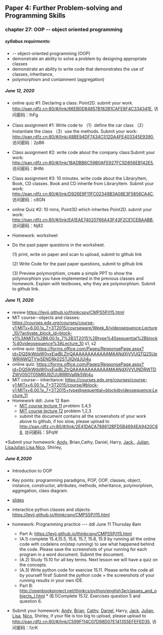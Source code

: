 ## Paper 4: Further Problem-solving and Programming Skills
### chapter 27: OOP -- object oriented programming
##### syllabus requirments: 
* -- object-oriented programming (OOP)
* demonstrate an ability to solve a problem by designing appropriate classes
* demonstrate an ability to write code that demonstrates the use of classes, inheritance,
* polymorphism and containment (aggregation)
##### June 12, 2020
* online quiz #1: Declaring a class: Point2D. submit your work. http://pan.rdfz.cn:80/#/link/66EB0D84857B182B1CAFE8F4C334341E, 访问密码：IhFg 
* Class assignment #1: Write code to （1）define the car class （2）Instantiate the class  （3）use the methods. Submit your work: http://pan.rdfz.cn:80/#/link/48BE94DF7434C512DA4FE403345E9390, 访问密码：2pB6
* Class assignment #2: write code about the company class:Submit your work: http://pan.rdfz.cn:80/#/link/18ADBB6C59B0AFE927FC5D856EB142E5, 访问密码：8HNi
* Class assignment #3: 10 minutes. write code about the LibraryItem, Book, CD classes. Book and CD inherite from LibraryItem. Submit your work: http://pan.rdfz.cn:80/#/link/D926E9F11FC02349B3A08E3F5856CA4C, 访问密码：c8GN
* online Quiz #2: 10 mins, Point3D which inherites Point2D. submit your work: http://pan.rdfz.cn:80/#/link/EA1EAE74020766A43F43F2CE1CEBAABB, 访问密码：Nj82

* Homework: worksheet 
 * Do the past paper questions in the worksheet.  
   
    (1) print, write on paper and scan to upload, submit to github link

    (2) Write Code for the past paper questions, submit to github link

    (3) Preview polymorphism, create a simple PPT to show the polymorphism you have implemented in the previous classes and homework. Explain with textboxes, why they are polymorphism. Submit to github link.





##### June 11, 2020
* review https://levjj.github.io/thinkcspy/CMPS5P/l15.html 
* MIT course--objects and classes: https://courses.edx.org/courses/course-v1:MITx+6.00.1x_7+3T2015/courseware/Week_6/videosequence:Lecture_10/?activate_block_id=block-v1%3AMITx%2B6.00.1x_7%2B3T2015%2Btype%40sequential%2Bblock%40videosequence%3ALecture_10  s1, s2
* online quiz: https://forms.office.com/Pages/ResponsePage.aspx?id=DQSIkWdsW0yxEjajBLZtrQAAAAAAAAAAAAMAANdXjVVUQTQ2SUpWRjNWQTYwSENDRk02STJIQVdJUi4u 
* online quiz: https://forms.office.com/Pages/ResponsePage.aspx?id=DQSIkWdsW0yxEjajBLZtrQAAAAAAAAAAAAMAANdXjVVUNDRWTDZWV05OT05MRU9ZUURRRlVaRlk5Wi4u 
* MIT course-- inheritance: https://courses.edx.org/courses/course-v1:MITx+6.00.1x_7+3T2015/course/#block-v1:MITx+6.00.1x_7+3T2015+type@sequential+block@videosequence:Lecture_11 
* Homework ddl: June 12 8am
  * [MIT course lecture 11](https://courses.edx.org/courses/course-v1:MITx+6.00.1x_7+3T2015/courseware/Week_6/videosequence:Lecture_10/?activate_block_id=block-v1%3AMITx%2B6.00.1x_7%2B3T2015%2Btype%40sequential%2Bblock%40videosequence%3ALecture_10) problem 3,4,5
  * [MIT course lecture 12](https://courses.edx.org/courses/course-v1:MITx+6.00.1x_7+3T2015/courseware/Week_6/videosequence:Lecture_11/?child=first) problem 1,2,3
  * submit the document contains all the screenshots of your work above to github, if too slow, please upload to http://pan.rdfz.cn:80/#/link/2E41DACA788612BFD5B4694EA9420C68, 访问密码：SPqW

*Submit your homework: [Andy](https://github.com/Loskiz/AS_CS_Assessment/tree/master/2020-06-11), Brian,Cathy, Daniel, Harry, [Jack,](https://github.com/jyd1222/Jack-s-homework/tree/OOP), [Julian](https://github.com/GodspeedyJulian/6.10), [Lisa](https://github.com/ZeroxAlone/200611)[Julian](https://github.com/GodspeedyJulian/6.11),[Lisa](https://github.com/ZeroxAlone/200611/blob/master/Doc3.docx),[Nico](https://github.com/jby0107/Homework/tree/2020.6.11), Shirley,

  
##### June 8,2020 
* Introduction to OOP
* Key points: programming paradigms, POP, OOP, classes, object, instance, constructor, attributes, methods, inheritance, polymorphism, aggregation, class diagram. 
* [slides](https://github.com/wudithu08/icc-AL-CS-2021/blob/master/section%204/files/OOP-ch27-June8.pdf)
* interactice python classes and objects:  https://levjj.github.io/thinkcspy/CMPS5P/l15.html 
* homework: Programming practice --- ddl  June 11 Thursday 8am
   *  Part A: https://levjj.github.io/thinkcspy/CMPS5P/l15.html 
    *  (A.1) complete 15.4,15.5, 15.6, 15.7, 15.8, 15.9 by running all the online code with codelens on(step running) to see what happened behind the code. Please save the screenshots of your running for each program in a word document. Submit the document.
     * (A.2) Study 15.10 for all key terms.  Next lesson we will have a quiz on the concepts.
     * (A.3) Write python code for exercise 15.11. Please write the code all by yourself first! Submit the python code + the screenshots of your running results in your own IDE.
    *  Part B: http://openbookproject.net/thinkcs/python/english3e/classes_and_objects_I.html
      * (B.1)Complete 15.12. Exercises question 5 and question 6.

* Submit your homework: [Andy](https://github.com/Loskiz/AS_CS_Assessment/tree/master/2020-06-10), [Brian](https://github.com/BrianShan974/Hello-World/blob/master/exercise15.12.py), [Cathy](https://github.com/CathyYang1118/2020-1/tree/6.11), [Daniel](https://github.com/Yuudachi530/Assignment/tree/master/ObjectProgrammingEX15_11), Harry, [Jack](https://github.com/jyd1222/Jack-s-homework/tree/OOP), [Julian](https://github.com/GodspeedyJulian/6.10), [Lisa](https://github.com/ZeroxAlone/200611), [Nico](https://github.com/jby0107/Homework/tree/2020.6.8), Shirley, if your file is too big to upload, please upload to http://pan.rdfz.cn:80/#/link/C599F114C07D98D07E141355EFEFED35,  访问密码：fzrK


